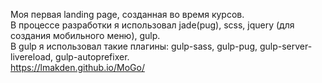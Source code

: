 Моя первая landing page, созданная во время курсов.<br>
В процессе разработки я использовал jade(pug), scss, jquery (для создания мобильного меню), gulp.<br>
В gulp я использовал такие плагины: gulp-sass, gulp-pug, gulp-server-livereload, gulp-autoprefixer. <br>
https://lmakden.github.io/MoGo/
